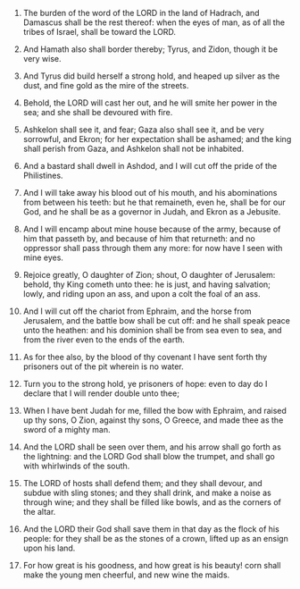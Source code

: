 1. The burden of the word of the LORD in the land of Hadrach, and
Damascus shall be the rest thereof: when the eyes of man, as of all
the tribes of Israel, shall be toward the LORD.

2. And Hamath also shall border thereby; Tyrus, and Zidon, though it
be very wise.

3. And Tyrus did build herself a strong hold, and heaped up silver as
the dust, and fine gold as the mire of the streets.

4. Behold, the LORD will cast her out, and he will smite her power in
the sea; and she shall be devoured with fire.

5. Ashkelon shall see it, and fear; Gaza also shall see it, and be
very sorrowful, and Ekron; for her expectation shall be ashamed; and
the king shall perish from Gaza, and Ashkelon shall not be inhabited.

6. And a bastard shall dwell in Ashdod, and I will cut off the pride
of the Philistines.

7. And I will take away his blood out of his mouth, and his
abominations from between his teeth: but he that remaineth, even he,
shall be for our God, and he shall be as a governor in Judah, and
Ekron as a Jebusite.

8. And I will encamp about mine house because of the army, because of
him that passeth by, and because of him that returneth: and no
oppressor shall pass through them any more: for now have I seen with
mine eyes.

9. Rejoice greatly, O daughter of Zion; shout, O daughter of
Jerusalem: behold, thy King cometh unto thee: he is just, and having
salvation; lowly, and riding upon an ass, and upon a colt the foal of
an ass.

10. And I will cut off the chariot from Ephraim, and the horse from
Jerusalem, and the battle bow shall be cut off: and he shall speak
peace unto the heathen: and his dominion shall be from sea even to
sea, and from the river even to the ends of the earth.

11. As for thee also, by the blood of thy covenant I have sent forth
thy prisoners out of the pit wherein is no water.

12. Turn you to the strong hold, ye prisoners of hope: even to day do
I declare that I will render double unto thee;

13. When I have bent
Judah for me, filled the bow with Ephraim, and raised up thy sons, O
Zion, against thy sons, O Greece, and made thee as the sword of a
mighty man.

14. And the LORD shall be seen over them, and his arrow shall go
forth as the lightning: and the LORD God shall blow the trumpet, and
shall go with whirlwinds of the south.

15. The LORD of hosts shall defend them; and they shall devour, and
subdue with sling stones; and they shall drink, and make a noise as
through wine; and they shall be filled like bowls, and as the corners
of the altar.

16. And the LORD their God shall save them in that day as the flock
of his people: for they shall be as the stones of a crown, lifted up
as an ensign upon his land.

17. For how great is his goodness, and how great is his beauty! corn
shall make the young men cheerful, and new wine the maids.